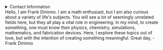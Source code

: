 <details> 
<summary>Contact Information</summary> 
<div style="font-size: 16px; font-weight: normal;"> 
	<ul>
		 <li>Phone: +1(408) 966-0624</li> 
		 <li>Email: fydininno@gmail.com</li> 
		 <li>Github: https://github.com/FyDininno</li> 
	</ul> 
 </div>
</details>
Hello, I am Frank Dininno. 
	I am a math enthusiast, but I am also curious about a variety of life's subjects. You will see a lot of seemingly unrelated fields here, but they all play a vital role in engineering. In my mind, to create something, one must know their physics, chemistry, simulations, mathematics, and fabrication devices. Here, I explore these topics out of love, but with the intention of creating something meaningful. Great day,
 - Frank Dininno

